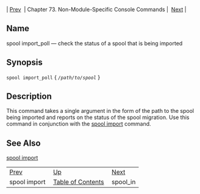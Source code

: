 | [Prev](console_commands.spool_import)  | Chapter 73. Non-Module-Specific Console Commands |  [Next](console_commands.spool_in) |

<a name="console_commands.spool_import_poll"></a>
## Name

spool import_poll — check the status of a spool that is being imported

## Synopsis

`spool import_poll` { *`/path/to/spool`* }

<a name="idp12956752"></a>
## Description

This command takes a single argument in the form of the path to the spool being imported and reports on the status of the spool migration. Use this command in conjunction with the [spool import](console_commands.spool_import "spool import") command.

<a name="idp12139728"></a>
## See Also

[spool import](console_commands.spool_import "spool import")

|     |     |     |
| --- | --- | --- |
| [Prev](console_commands.spool_import)  | [Up](console.cmds.ref) |  [Next](console_commands.spool_in) |
| spool import  | [Table of Contents](index) |  spool_in |

